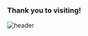 ### Thank you to visiting!

<!--
**seojireung/seojireung** is a ✨ _special_ ✨ repository because its `README.md` (this file) appears on your GitHub profile.

Here are some ideas to get you started:

- 🔭 I’m currently working on ...
- 🌱 I’m currently learning ...
- 👯 I’m looking to collaborate on ...
- 🤔 I’m looking for help with ...
- 💬 Ask me about ...
- 📫 How to reach me: ...
- 😄 Pronouns: ...
- ⚡ Fun fact: ...
-->

![header](https://capsule-render.vercel.app/api?type=waving&color=0:9eefce,60:a991e2,100:e7b5d4&text=Hi!%20It's%20Ji%20Young's%20GitHub%20👋&animation=twinkling&fontSize=35&fontAlignY=35&fontAlign=70&height=200)
